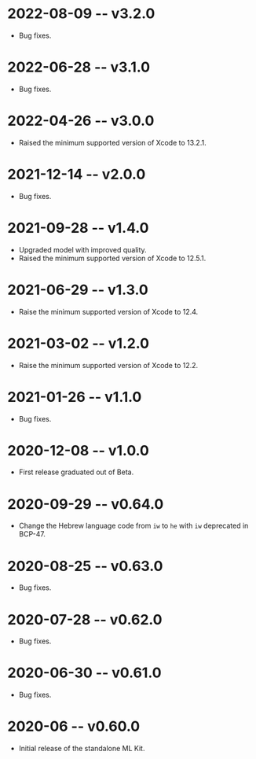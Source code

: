 # 2022-08-09 -- v3.2.0
- Bug fixes.
# 2022-06-28 -- v3.1.0
- Bug fixes.
# 2022-04-26 -- v3.0.0
- Raised the minimum supported version of Xcode to 13.2.1.
# 2021-12-14 -- v2.0.0
- Bug fixes.
# 2021-09-28 -- v1.4.0
- Upgraded model with improved quality.
- Raised the minimum supported version of Xcode to 12.5.1.
# 2021-06-29 -- v1.3.0
- Raise the minimum supported version of Xcode to 12.4.
# 2021-03-02 -- v1.2.0
- Raise the minimum supported version of Xcode to 12.2.
# 2021-01-26 -- v1.1.0
- Bug fixes.
# 2020-12-08 -- v1.0.0
- First release graduated out of Beta.
# 2020-09-29 -- v0.64.0
- Change the Hebrew language code from `iw` to `he` with `iw` deprecated in BCP-47.
# 2020-08-25 -- v0.63.0
- Bug fixes.
# 2020-07-28 -- v0.62.0
- Bug fixes.
# 2020-06-30 -- v0.61.0
- Bug fixes.
# 2020-06 -- v0.60.0
- Initial release of the standalone ML Kit.
